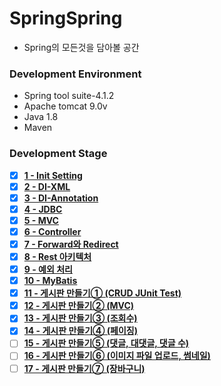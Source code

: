# SpringSpring

* Spring의 모든것을 담아볼 공간


### Development Environment
* Spring tool suite-4.1.2
* Apache tomcat 9.0v
* Java 1.8
* Maven

### Development Stage
* [x] <a href="https://github.com/doorisopen/SpringSpring/tree/d129bbf2a8d3a585fb650110f8713f4ec2a65bac"><strong>1 - Init Setting</strong></a>
* [x] <a href="https://github.com/doorisopen/SpringSpring/tree/68ba7379e4e4ad202ca82b2dc9ce61bd74fda306"><strong>2 - DI-XML</strong></a>
* [x] <a href="https://github.com/doorisopen/SpringSpring/tree/af621421ebcbcf60e36af78a4a7bfdc7a892aed3"><strong>3 - DI-Annotation</strong></a>
* [x] <a href="https://github.com/doorisopen/SpringSpring/tree/277d82107a895c9f636da9ff2b56344129ff19dd"><strong>4 - JDBC</strong></a>
* [x] <a href="https://github.com/doorisopen/SpringSpring/tree/6f26b4e14d5eedbbcae11783708af0c6064087df"><strong>5 - MVC</strong></a>
* [x] <a href="https://github.com/doorisopen/SpringSpring/tree/32a25bd697f6d704738f4461d6c11267c3f14853"><strong>6 - Controller</strong></a>
* [x] <a href="https://github.com/doorisopen/SpringSpring/tree/3ecbbf611fbc64dd06ea8f88e2257b88ae3323c3"><strong>7 - Forward와 Redirect</strong></a>
* [x] <a href="https://github.com/doorisopen/SpringSpring/tree/6e4a78c59c37800011f1f4bd452c2c741bcf33c2"><strong>8 - Rest 아키텍처</strong></a>
* [x] <a href="https://github.com/doorisopen/SpringSpring/tree/55e32924a3b2bbb9e287e7765e9d234f16d8cb4e"><strong>9 - 예외 처리</strong></a>
* [x] <a href="https://github.com/doorisopen/SpringSpring/tree/1dd8527099f303ac3cb42e088f704a5886119e04"><strong>10 - MyBatis</strong></a>
* [x] <a href="https://github.com/doorisopen/SpringSpring/tree/a35c247f378afe65b935df99520d57f00d2d4d7c"><strong>11 - 게시판 만들기① (CRUD JUnit Test)</strong></a>
* [x] <a href="https://github.com/doorisopen/SpringSpring/tree/4be848ca9750202f2b27ecaacaf76eec0a8131e2"><strong>12 - 게시판 만들기② (MVC)</strong></a>
* [x] <a href="https://github.com/doorisopen/SpringSpring/tree/0719d8aa98475ec0fbeb8b9fb6e6f548f3d70558"><strong>13 - 게시판 만들기③ (조회수)</strong></a>
* [x] <a href="https://github.com/doorisopen/SpringSpring/tree/14e8302211efcc52dc6fcd580c64daca4770ff66"><strong>14 - 게시판 만들기④ (페이징)</strong></a>
* [ ] <a href="#"><strong>15 - 게시판 만들기⑤ (댓글, 대댓글, 댓글 수)</strong></a>
* [ ] <a href="#"><strong>16 - 게시판 만들기⑥ (이미지 파일 업로드, 썸네일)</strong></a>
* [ ] <a href="#"><strong>17 - 게시판 만들기⑦ (장바구니)</strong></a>